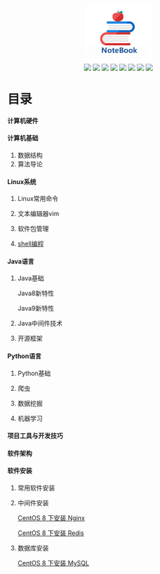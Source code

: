 <div align="center">
	<img src="Image/6874747073.png"/>
</div>
<div align="center">
  <a href="javascript:void(null)" onclick="return false;"><img src="https://img.shields.io/badge/计算机硬件-hardware-brightgreen?logo=Hexo&logoColor=white"></a>
  <a href="javascript:void(null)" onclick="return false;"><img src="https://img.shields.io/badge/计算机基础-basics-orange?logo=Cliqz&logoColor=white"></a>
  <a href="javascript:void(null)" onclick="return false;"><img src="https://img.shields.io/badge/Linux系统-linux-yellow?logo=Linux&logoColor=white"></a>
  <a href="javascript:void(null)" onclick="return false;"><img src="https://img.shields.io/badge/Java语言-java-blue?logo=Java"></a>
  <a href="javascript:void(null)" onclick="return false;"><img src="https://img.shields.io/badge/Python语言-python-red?logo=Python&logoColor=white"></a>
  <a href="javascript:void(null)" onclick="return false;"><img src="https://img.shields.io/badge/项目工具与开发技巧-development-green?logo=Steam&logoColor=white"></a>
  <a href="javascript:void(null)" onclick="return false;"><img src="https://img.shields.io/badge/系统架构-architecture-pink?logo=StackShare&logoColor=white"></a>
  <a href="javascript:void(null)" onclick="return false;"><img src="https://img.shields.io/badge/软件安装-installation-3ee0d7?logo=Indeed&logoColor=white"></a>
</div>

# 目录
#### 计算机硬件

#### 计算机基础

1. 数据结构
2. 算法导论

#### Linux系统

1. Linux常用命令

2. 文本编辑器vim

3. 软件包管理

4. [shell编程](Linux系统/shell编程.md)

#### Java语言

1. Java基础

   Java8新特性

   Java9新特性

2. Java中间件技术

3. 开源框架

#### Python语言

1. Python基础

2. 爬虫

3. 数据挖掘

4. 机器学习

#### 项目工具与开发技巧

#### 软件架构

#### 软件安装

1. 常用软件安装

2. 中间件安装

    [CentOS 8 下安装 Nginx](软件安装手册/中间件安装/CentOS8下安装Nginx.md)

    [CentOS 8 下安装 Redis](软件安装手册/中间件安装/CentOS8下安装Redis.md)

3. 数据库安装

   [CentOS 8 下安装 MySQL](软件安装手册/数据库安装/CentOS8下MySQL安装手册.md)